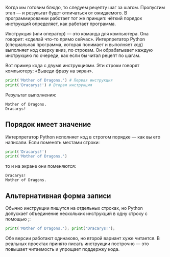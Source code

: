 Когда мы готовим блюдо, то следуем рецепту шаг за шагом. Пропустим этап — и результат будет отличаться от ожидаемого. В программировании работает тот же принцип: чёткий порядок инструкций определяет, как работает программа.

Инструкция (или оператор) — это команда для компьютера. Она говорит: «сделай что-то прямо сейчас». Интерпретатор Python (специальная программа, которая понимает и выполняет код) выполняет код сверху вниз, по строкам. Он обрабатывает каждую инструкцию по очереди, как если бы читал рецепт по шагам.

Вот пример кода с двумя инструкциями. Эти строки говорят компьютеру: «Выведи фразу на экран».

```python
print('Mother of Dragons.') # Первая инструкция
print('Dracarys!') # Вторая инструкция
```

Результат выполнения:

```text
Mother of Dragons.
Dracarys!
```

## Порядок имеет значение

Интерпретатор Python исполняет код в строгом порядке — как вы его написали. Если поменять местами строки:

```python
print('Dracarys!')
print('Mother of Dragons.')
```

то и на экране они поменяются:

```text
Dracarys!
Mother of Dragons.
```

## Альтернативная форма записи

Обычно инструкции пишутся на отдельных строках, но Python допускает объединение нескольких инструкций в одну строку с помощью ;:

```python
print('Mother of Dragons.'); print('Dracarys!');
```

Обе версии работают одинаково, но второй вариант хуже читается. В реальных проектах принято писать инструкции построчно — это повышает читаемость и упрощает поддержку кода.
